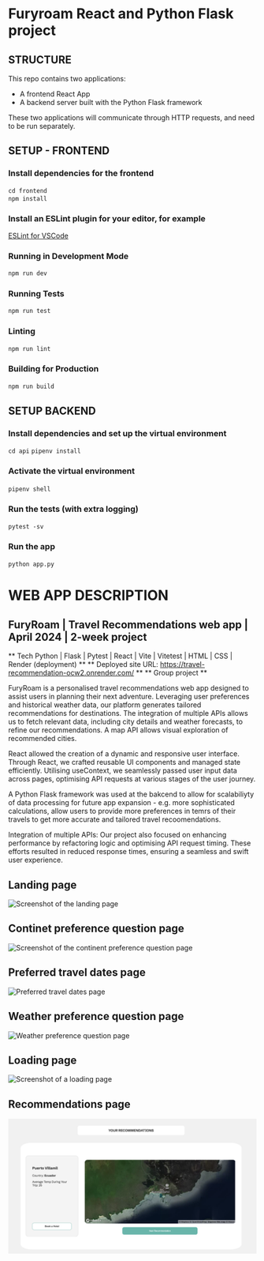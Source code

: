 # Furyroam React and Python Flask project

## STRUCTURE

This repo contains two applications:

- A frontend React App
- A backend server built with the Python Flask framework

These two applications will communicate through HTTP requests, and need to be
run separately.

## SETUP - FRONTEND

### Install dependencies for the frontend

```
cd frontend
npm install
```

### Install an ESLint plugin for your editor, for example
[ESLint for VSCode](https://marketplace.visualstudio.com/items?itemName=dbaeumer.vscode-eslint)

### Running in Development Mode

```zsh
npm run dev
```

### Running Tests

```zsh
npm run test
```

### Linting

```zsh
npm run lint
```

### Building for Production

```zsh
npm run build
```


## SETUP BACKEND

### Install dependencies and set up the virtual environment
`cd api`
` pipenv install `

### Activate the virtual environment
` pipenv shell `

### Run the tests (with extra logging)
` pytest -sv `

### Run the app
` python app.py `


# WEB APP DESCRIPTION

## FuryRoam | Travel Recommendations web app | April 2024 | 2-week project
** Tech Python | Flask | Pytest |  React  | Vite | Vitetest | HTML | CSS | Render (deployment) **
** Deployed site URL: https://travel-recommendation-ocw2.onrender.com/ **
** Group project **

FuryRoam is a personalised travel recommendations web app designed to assist users in planning their next adventure. Leveraging user preferences and historical weather data, our platform generates tailored recommendations for destinations. The integration of multiple APIs allows us to fetch relevant data, including city details and weather forecasts, to refine our recommendations. A map API allows visual exploration of recommended cities. 

React allowed the creation of a dynamic and responsive user interface. Through React, we crafted reusable UI components and managed state efficiently. Utilising useContext, we seamlessly passed user input data across pages, optimising API requests at various stages of the user journey.

A Python Flask framework was used at the bakcend to allow for scalabiliyty of data processing for future app expansion - e.g. more sophisticated calculations, allow users to provide more preferences in temrs of their travels to get more accurate and tailored travel recoomendations.

Integration of multiple APIs: Our project also focused on enhancing performance by refactoring logic and optimising API request timing. These efforts resulted in reduced response times, ensuring a seamless and swift user experience.

## Landing page

![Screenshot of the landing page](landing_page.png)

## Continet preference question page

![Screenshot of the continent preference question page](continent_question_page.png)

## Preferred travel dates page

![Preferred travel dates page](dates_question_page.png)

## Weather preference question page

![Weather preference question page](weather_question_page.png)

## Loading page

![Screenshot of a loading page](loading_page.png)

## Recommendations page

![Recommendations page](recommendation_page.png)


